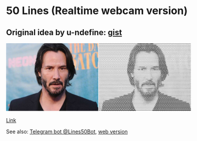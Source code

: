 # 50 Lines (Realtime webcam version)

## Original idea by u-ndefine: [gist](https://gist.github.com/u-ndefine/8e4bc21be4275f87fefe7b2a68487161)
![Demo](demo.png)

[Link](https://loskir.github.io/50-lines-webcam/)

See also: [Telegram bot @Lines50Bot](https://tttttt.me/Lines50Bot), [web version](https://loskir.github.io/50-lines)


